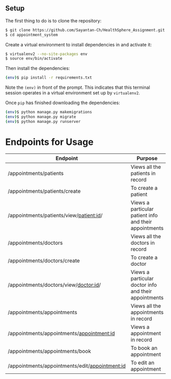 ## Setup

The first thing to do is to clone the repository:

```sh
$ git clone https://github.com/Sayantan-Ch/HealthSphere_Assignment.git
$ cd appointment_system
```

Create a virtual environment to install dependencies in and activate it:

```sh
$ virtualenv2 --no-site-packages env
$ source env/bin/activate
```

Then install the dependencies:

```sh
(env)$ pip install -r requirements.txt
```
Note the `(env)` in front of the prompt. This indicates that this terminal
session operates in a virtual environment set up by `virtualenv2`.

Once `pip` has finished downloading the dependencies:
```sh
(env)$ python manage.py makemigrations
(env)$ python manage.py migrate
(env)$ python manage.py runserver

```

# Endpoints for Usage


|   Endpoint    | Purpose |
| ------------- | ------------- |
| /appointments/patients  | Views all the patients in record  |
| /appointments/patients/create  | To create a patient  |
| /appointments/patients/view/<patient:id>/  | Views a particular patient info and their appointments  |
| /appointments/doctors  | Views all the doctors in record  |
| /appointments/doctors/create  | To create a doctor  |
| /appointments/doctors/view/<doctor:id>/  | Views a particular doctor info and their appointments  |
| /appointments/appointments  | Views all the appointments in record  |
| /appointments/appointments/<appointment:id>   | Views a appointment in record  |
| /appointments/appointments/book  | To book an appointment  |
| /appointments/appointments/edit/<appointment:id> | To edit an appointment  |
    
    


